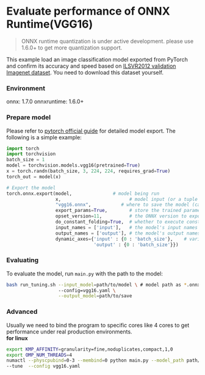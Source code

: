 # Evaluate performance of ONNX Runtime(VGG16) 
>ONNX runtime quantization is under active development. please use 1.6.0+ to get more quantization support. 

This example load an image classification model exported from PyTorch and confirm its accuracy and speed based on [ILSVR2012 validation Imagenet dataset](http://www.image-net.org/challenges/LSVRC/2012/downloads). You need to download this dataset yourself.

### Environment
onnx: 1.7.0
onnxruntime: 1.6.0+

### Prepare model
Please refer to [pytorch official guide](https://pytorch.org/docs/stable/onnx.html) for detailed model export. The following is a simple example:

```python
import torch
import torchvision
batch_size = 1
model = torchvision.models.vgg16(pretrained=True)
x = torch.randn(batch_size, 3, 224, 224, requires_grad=True)
torch_out = model(x)

# Export the model
torch.onnx.export(model,               # model being run
                  x,                         # model input (or a tuple for multiple inputs)
                  "vgg16.onnx",           # where to save the model (can be a file or file-like object)
                  export_params=True,        # store the trained parameter weights inside the model file
                  opset_version=11,          # the ONNX version to export the model to, please ensure at least 11.
                  do_constant_folding=True,  # whether to execute constant folding for optimization
                  input_names = ['input'],   # the model's input names
                  output_names = ['output'], # the model's output names
                  dynamic_axes={'input' : {0 : 'batch_size'},    # variable lenght axes
                                'output' : {0 : 'batch_size'}})
```

### Evaluating
To evaluate the model, run `main.py` with the path to the model:

```bash
bash run_tuning.sh --input_model=path/to/model \ # model path as *.onnx
                   --config=vgg16.yaml \
                   --output_model=path/to/save
```
### Advanced 
Usually we need to bind the program to specific cores like 4 cores to get performance under real production environments.   
**for linux**
```bash
export KMP_AFFINITY=granularity=fine,noduplicates,compact,1,0
export OMP_NUM_THREADS=4
numactl --physcpubind=0-3 --membind=0 python main.py --model_path path/to/model --benchmark \ 
--tune  --config vgg16.yaml 
```

